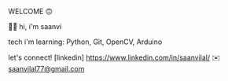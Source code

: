 WELCOME 🙃

👋🏽 hi, i'm saanvi

tech i'm learning:
Python, Git, OpenCV, Arduino

let's connect!
[linkedin] https://www.linkedin.com/in/saanvilal/
  ✉️ saanvilal77@gmail.com

<!---
saanvilal/saanvilal is a ✨ special ✨ repository because its `README.md` (this file) appears on your GitHub profile.
You can click the Preview link to take a look at your changes.
--->
